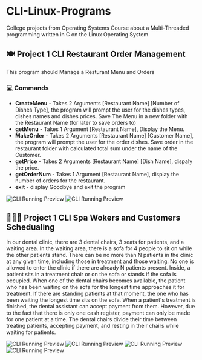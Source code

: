 # CLI-Linux-Programs
College projects from Operating Systems Course about a Multi-Threaded programming written in C on the Linux Operating System


## 🍽 Project 1 CLI Restaurant Order Management
This program should Manage a Resturant Menu and Orders

### 💻 Commands
* **CreateMenu** - Takes 2 Arguments [Restaurant Name] [Number of Dishes Type], the program will prompt the user for the dishes types, dishes names and dishes prices. Save The Menu in a new folder with the Restaurant Name (for later to save orders to)
* **getMenu** - Takes 1 Argument [Restaurant Name], Display the Menu.
* **MakeOrder** - Takes 2 Arguments [Restaurant Name] [Customer Name], the program will prompt the user for the order dishes. Save order in the restaurant folder with calculated total sum under the name of the Customer.
* **getPrice** - Takes 2 Arguments [Restaurant Name] [Dish Name], dispaly the price.
* **getOrderNum** - Takes 1 Argument [Restaurant Name], display the number of orders for the restaurant.
* **exit** - display Goodbye and exit the program 

![CLI Running Preview](Project1-Photo1)
![CLI Running Preview](Project1-Photo2)


## 👨🏻‍⚕️ Project 1 CLI Spa Wokers and Customers Schedualing 
In our dental clinic, there are 3 dental chairs, 3 seats for patients, and a waiting area. In the waiting area, there is a sofa for 4 people to sit on while the other patients stand. There can be no more than N patients in the clinic at any given time, including those in treatment and those waiting. No one is allowed to enter the clinic if there are already N patients present. Inside, a patient sits in a treatment chair or on the sofa or stands if the sofa is occupied. When one of the dental chairs becomes available, the patient who has been waiting on the sofa for the longest time approaches it for treatment. If there are standing patients at that moment, the one who has been waiting the longest time sits on the sofa. When a patient's treatment is finished, the dental assistant can accept payment from them. However, due to the fact that there is only one cash register, payment can only be made for one patient at a time. The dental chairs divide their time between treating patients, accepting payment, and resting in their chairs while waiting for patients.

![CLI Running Preview](Project2-Photo1)
![CLI Running Preview](Project2-Photo2)
![CLI Running Preview](Project2-Photo3)
![CLI Running Preview](Project2-Photo4)




